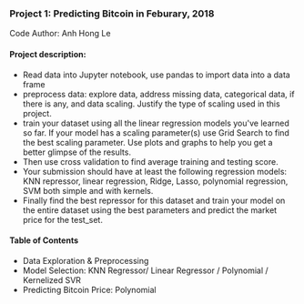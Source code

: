 ### Project 1: Predicting Bitcoin in Feburary, 2018

Code Author: Anh Hong Le

#### Project description: 
- Read data into Jupyter notebook, use pandas to import data into a data frame
- preprocess data: explore data, address missing data, categorical data, if there is any, and data scaling. Justify the type of scaling used in this project. 
- train your dataset using all the linear regression models you've learned so far. If your model has a scaling parameter(s) use Grid Search to find the best scaling parameter. Use plots and graphs to help you get a better glimpse of the results. 
- Then use cross validation to find average training and testing score. 
- Your submission should have at least the following regression models: KNN repressor, linear regression, Ridge, Lasso, polynomial regression, SVM both simple and with kernels. 
- Finally find the best repressor for this dataset and train your model on the entire dataset using the best parameters and predict the market price for the test_set.

#### Table of Contents
- Data Exploration & Preprocessing
- Model Selection: KNN Regressor/ Linear Regressor / Polynomial / Kernelized SVR
- Predicting Bitcoin Price: Polynomial